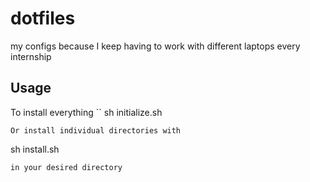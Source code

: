 # dotfiles
my configs because I keep having to work with different laptops every internship

## Usage
To install everything
``
sh initialize.sh
```
Or install individual directories with
```
sh install.sh
```
in your desired directory 
